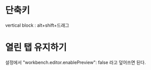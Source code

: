 # 단축키
vertical block : alt+shift+드래그

# 열린 탭 유지하기
설정에서 "workbench.editor.enablePreview": false 라고 덮어쓰면 된다.
